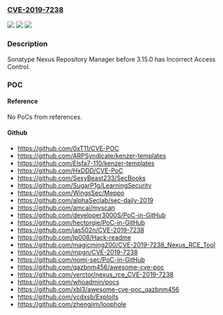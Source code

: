 ### [CVE-2019-7238](https://cve.mitre.org/cgi-bin/cvename.cgi?name=CVE-2019-7238)
![](https://img.shields.io/static/v1?label=Product&message=n%2Fa&color=blue)
![](https://img.shields.io/static/v1?label=Version&message=n%2Fa&color=blue)
![](https://img.shields.io/static/v1?label=Vulnerability&message=n%2Fa&color=brighgreen)

### Description

Sonatype Nexus Repository Manager before 3.15.0 has Incorrect Access Control.

### POC

#### Reference
No PoCs from references.

#### Github
- https://github.com/0xT11/CVE-POC
- https://github.com/ARPSyndicate/kenzer-templates
- https://github.com/Elsfa7-110/kenzer-templates
- https://github.com/HxDDD/CVE-PoC
- https://github.com/SexyBeast233/SecBooks
- https://github.com/SugarP1g/LearningSecurity
- https://github.com/WingsSec/Meppo
- https://github.com/alphaSeclab/sec-daily-2019
- https://github.com/amcai/myscan
- https://github.com/developer3000S/PoC-in-GitHub
- https://github.com/hectorgie/PoC-in-GitHub
- https://github.com/jas502n/CVE-2019-7238
- https://github.com/lp008/Hack-readme
- https://github.com/magicming200/CVE-2019-7238_Nexus_RCE_Tool
- https://github.com/mpgn/CVE-2019-7238
- https://github.com/nomi-sec/PoC-in-GitHub
- https://github.com/qazbnm456/awesome-cve-poc
- https://github.com/verctor/nexus_rce_CVE-2019-7238
- https://github.com/whoadmin/pocs
- https://github.com/xbl3/awesome-cve-poc_qazbnm456
- https://github.com/ycdxsb/Exploits
- https://github.com/zhengjim/loophole

